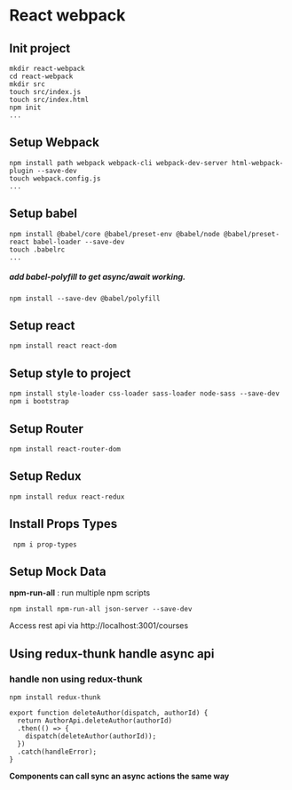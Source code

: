 # React webpack

## Init project
```
mkdir react-webpack
cd react-webpack
mkdir src
touch src/index.js
touch src/index.html
npm init
...
```
## Setup Webpack
```
npm install path webpack webpack-cli webpack-dev-server html-webpack-plugin --save-dev
touch webpack.config.js
...
```
## Setup babel
```
npm install @babel/core @babel/preset-env @babel/node @babel/preset-react babel-loader --save-dev
touch .babelrc
...

```
##### add babel-polyfill to get async/await working.
```
npm install --save-dev @babel/polyfill
```

## Setup react
```
npm install react react-dom
```

## Setup style to project
```
npm install style-loader css-loader sass-loader node-sass --save-dev
npm i bootstrap
```

## Setup Router
```
npm install react-router-dom
```

## Setup Redux
```
npm install redux react-redux
```

## Install Props Types
```
 npm i prop-types
```

## Setup Mock Data
__npm-run-all__ : run multiple npm scripts
```
npm install npm-run-all json-server --save-dev
```
Access rest api via http://localhost:3001/courses

## Using redux-thunk handle async api

### handle non using redux-thunk
```
npm install redux-thunk
```

```
export function deleteAuthor(dispatch, authorId) {
  return AuthorApi.deleteAuthor(authorId)
  .then(() => {
    dispatch(deleteAuthor(authorId));
  })
  .catch(handleError);
}
```
__Components can call sync an async actions the same way__


